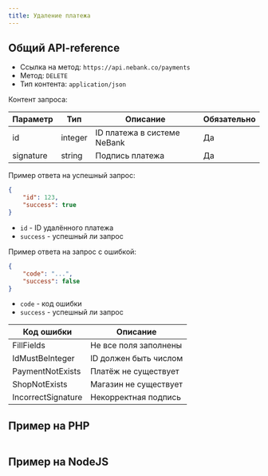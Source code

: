 ```yaml
---
title: Удаление платежа
---
```


## Общий API-reference

- Ссылка на метод: `https://api.nebank.co/payments`
- Метод: `DELETE`
- Тип контента: `application/json`

Контент запроса:

| Параметр         | Тип         | Описание                     | Обязательно |
|------------------|-------------|------------------------------|-------------|
| id               | integer     | ID платежа в системе NeBank  | Да          |
| signature        | string      | Подпись платежа              | Да          |

Пример ответа на успешный запрос:

```json
{
    "id": 123,
    "success": true
}
```

- `id` - ID удалённого платежа
- `success` - успешный ли запрос

Пример ответа на запрос с ошибкой:

```json
{
    "code": "...",
    "success": false
}
```

- `code` - код ошибки
- `success` - успешный ли запрос

| Код ошибки          | Описание                      |
|---------------------|-------------------------------|
| FillFields          | Не все поля заполнены         |
| IdMustBeInteger     | ID должен быть числом         |
| PaymentNotExists    | Платёж не существует          |
| ShopNotExists       | Магазин не существует         |
| IncorrectSignature  | Некорректная подпись          |

## Пример на PHP

```php
```

## Пример на NodeJS

```js
```